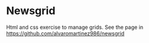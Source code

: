 # Newsgrid
Html and css exercise to manage grids. 
See the page in https://github.com/alvaromartinez986/newsgrid 
